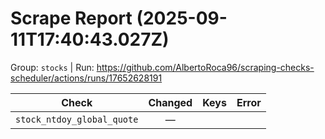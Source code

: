 # Scrape Report (2025-09-11T17:40:43.027Z)

Group: `stocks`  |  Run: https://github.com/AlbertoRoca96/scraping-checks-scheduler/actions/runs/17652628191

| Check | Changed | Keys | Error |
|---|:---:|:--|:--|
| `stock_ntdoy_global_quote` | — |  |  |
